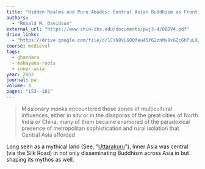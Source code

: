 ```yaml
---
title: "Hidden Realms and Pure Abodes: Central Asian Buddhism as Frontier Religion in the Literature of India, Nepal, and Tibet"
authors:
  - "Ronald M. Davidson"
external_url: "https://www.shin-ibs.edu/documents/pwj3-4/08DV4.pdf"
drive_links:
  - "https://drive.google.com/file/d/1CYN9VLGOQfeu45Y62znMx9vGZcGhPuLX/view?usp=sharing"
course: medieval
tags:
  - ghandara
  - mahayana-roots
  - inner-asia
year: 2002
journal: pw
volume: 4
pages: "153--181"
---
```


> Missionary monks encountered these zones of multicultural influences, either in situ or in the diasporas of the
great cities of North India or China, many of them became enamored of the
paradoxical presence of metropolitan sophistication and rural isolation
that Central Asia afforded

Long seen as a mythical land (See, "[Uttarakuru](/content/excerpts/uttarakuru_analayo)"), Inner Asia was central (via the Silk Road) in not only disseminating Buddhism across Asia in but shaping its mythos as well.
